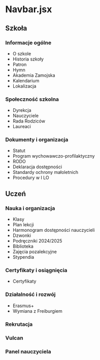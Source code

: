 # Navbar.jsx
## Szkoła
### Informacje ogólne
- O szkole
- Historia szkoły
- Patron
- Hymn
- Akademia Zamojska
- Kalendarium
- Lokalizacja
### Społeczność szkolna
- Dyrekcja
- Nauczyciele
- Rada Rodziców
- Laureaci
### Dokumenty i organizacja
- Statut
- Program wychowawczo-profilaktyczny
- RODO
- Deklaracja dostępności
- Standardy ochrony małoletnich
- Procedury w I LO
## Uczeń
### Nauka i organizacja
- Klasy
- Plan lekcji
- Harmonogram dostępności nauczycieli
- Dzwonki
- Podręczniki 2024/2025
- Biblioteka
- Zajęcia pozalekcyjne
- Stypendia
### Certyfikaty i osiągnięcia
- Certyfikaty
### Działalność i rozwój
- Erasmus+
- Wymiana z Freiburgiem
### Rekrutacja
### Vulcan
### Panel nauczyciela
